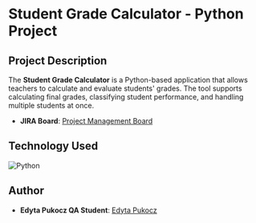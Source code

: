# Student Grade Calculator - Python Project



## Project Description
The **Student Grade Calculator** is a Python-based application that allows teachers to calculate and evaluate students' grades. The tool supports calculating final grades, classifying student performance, and handling multiple students at once. 

- **JIRA Board**: [Project Management Board](<https://edytapukoczqa.atlassian.net/jira/software/projects/ES/boards/3>)

## Technology Used
![Python](https://img.shields.io/badge/Language-Python-blue)

## Author

- **Edyta Pukocz QA Student**: [Edyta Pukocz](<https://es.linkedin.com/in/edyta-pukocz>)

